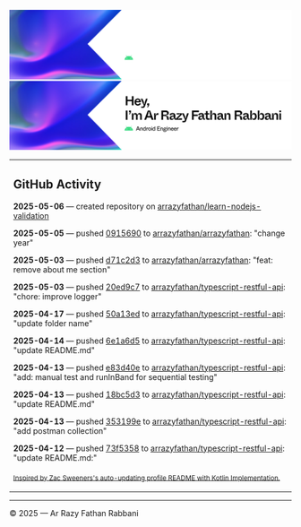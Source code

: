 ![Ar Razy Fathan Rabbani Banner](https://github.com/arrazyfathan/arrazyfathan/blob/main/media/banner-dark.png#gh-dark-mode-only)
![Ar Razy Fathan Rabbani Banner](https://github.com/arrazyfathan/arrazyfathan/blob/main/media/banner-light.png#gh-light-mode-only)

<table><tr><td valign="top" width="100%">    

## GitHub Activity

**2025-05-06** — created repository on [arrazyfathan/learn-nodejs-validation](https://github.com/arrazyfathan/learn-nodejs-validation)

**2025-05-05** — pushed [0915690](https://github.com/arrazyfathan/arrazyfathan/commits/0915690935d826a455dfdcea068324df50dfb987) to [arrazyfathan/arrazyfathan](https://github.com/arrazyfathan/arrazyfathan): "change year"

**2025-05-03** — pushed [d71c2d3](https://github.com/arrazyfathan/arrazyfathan/commits/d71c2d3e4834de0f38b68cfe392a3e9f43796cd8) to [arrazyfathan/arrazyfathan](https://github.com/arrazyfathan/arrazyfathan): "feat: remove about me section"

**2025-05-03** — pushed [20ed9c7](https://github.com/arrazyfathan/typescript-restful-api/commits/20ed9c7d7cd3525dda9f0cb244327d7732a112d2) to [arrazyfathan/typescript-restful-api](https://github.com/arrazyfathan/typescript-restful-api): "chore: improve logger"

**2025-04-17** — pushed [50a13ed](https://github.com/arrazyfathan/typescript-restful-api/commits/50a13eddc5fc82b740b05c0fecdca1a63a403692) to [arrazyfathan/typescript-restful-api](https://github.com/arrazyfathan/typescript-restful-api): "update folder name"

**2025-04-14** — pushed [6e1a6d5](https://github.com/arrazyfathan/typescript-restful-api/commits/6e1a6d5a72dba15a0a20a170d90d9cd289783c67) to [arrazyfathan/typescript-restful-api](https://github.com/arrazyfathan/typescript-restful-api): "update README.md"

**2025-04-13** — pushed [e83d40e](https://github.com/arrazyfathan/typescript-restful-api/commits/e83d40ee88c1f542b340614e31fb6dfbaa53f8be) to [arrazyfathan/typescript-restful-api](https://github.com/arrazyfathan/typescript-restful-api): "add: manual test and runInBand for sequential testing"

**2025-04-13** — pushed [18bc5d3](https://github.com/arrazyfathan/typescript-restful-api/commits/18bc5d3346fe778f55d3cee860a5b3dcb1eed0bf) to [arrazyfathan/typescript-restful-api](https://github.com/arrazyfathan/typescript-restful-api): "update README.md"

**2025-04-13** — pushed [353199e](https://github.com/arrazyfathan/typescript-restful-api/commits/353199e9cb04cd84d9cfb78b80d8adba64d88946) to [arrazyfathan/typescript-restful-api](https://github.com/arrazyfathan/typescript-restful-api): "add postman collection"

**2025-04-12** — pushed [73f5358](https://github.com/arrazyfathan/typescript-restful-api/commits/73f535809d464aa8ed02c61cbc8aa0d520d1f23e) to [arrazyfathan/typescript-restful-api](https://github.com/arrazyfathan/typescript-restful-api): "update README.md:"
                
<sub><a href="https://github.com/ZacSweers/ZacSweers/">Inspired by Zac Sweeners's auto-updating profile README with Kotlin Implementation.</a></sub>
</table>

<!--START_SECTION:waka-->
<!--END_SECTION:waka-->

---
© 2025 — Ar Razy Fathan Rabbani